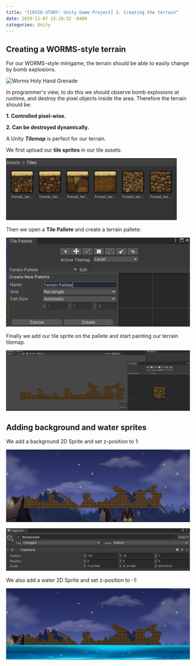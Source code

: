 ```yaml
---
title: "[COVID-STORY: Unity Game Project] 2. Creating the terrain"
date: 2020-11-07 15:20:32 -0400
categories: Unity
---
```

## Creating a WORMS-style terrain
For our WORMS-style minigame, the terrain should be able to easily change by bomb explosions.

![Worms Holy Hand Grenade](https://i.makeagif.com/media/1-21-2018/qiLMpA.gif)

In programmer's view, to do this we should observe bomb explosions at runtime, and destroy the pixel objects inside the area.
Therefore the terrain should be:

**1. Controlled pixel-wise.**

**2. Can be destroyed dynamically.**

A Unity ***Tilemap*** is perfect for our terrain.

We first upload our **tile sprites** in our tile assets:

![Tile sprites](/assets/images/covid_story_1_1.png)

Then we open a **Tile Pallete** and create a terrain pallete:

![Tile Pallete](/assets/images/covid_story_1_2.png)

Finally we add our tile sprite on the pallete and start painting our terrain tilemap.

![Painting tilemap](/assets/images/covid_story_1_3.png)

## Adding background and water sprites

We add a background 2D Sprite and set z-position to 1:

![Background](/assets/images/covid_story_1_4.png)

![Background](/assets/images/covid_story_1_6.png)

We also add a water 2D Sprite and set z-position to -1:

![Water](/assets/images/covid_story_1_5.png)
